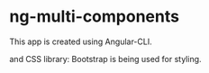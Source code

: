 # ng-multi-components

This app is created using Angular-CLI.

and CSS library: Bootstrap is being used for styling.


